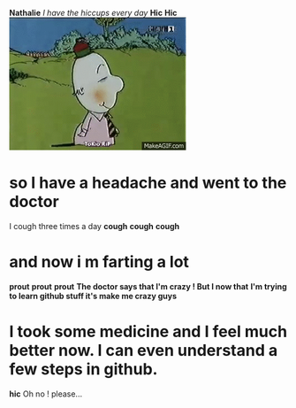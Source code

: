 **Nathalie**
_I have the hiccups every day_
**Hic**
**Hic**
![Mr.Hiccup has the hiccups](https://raw.githubusercontent.com/SapinSobre/Exercice-Cadavre-Exquis-Nathalie/main/mrHiccup.gif)
# so I have a headache and went to the doctor
I cough three times a day
**cough**
**cough**
**cough**
# and now i m farting a lot
**prout**
**prout**
**prout**
**The doctor says that I'm crazy ! But I now that**
**I'm trying to learn github stuff it's make me crazy guys**
# I took some medicine and I feel much better now. I can even understand a few steps in github. 
**hic** 
Oh no ! please...
